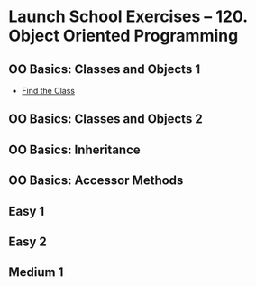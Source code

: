 # Launch School Exercises – 120. Object Oriented Programming

## OO Basics: Classes and Objects 1

* [Find the Class](find_the_class.rb)

## OO Basics: Classes and Objects 2
## OO Basics: Inheritance
## OO Basics: Accessor Methods
## Easy 1
## Easy 2
## Medium 1
